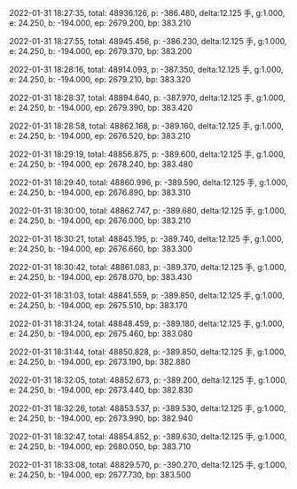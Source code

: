 2022-01-31 18:27:35, total: 48936.126, p: -386.480, delta:12.125 手, g:1.000, e: 24.250, b: -194.000, ep: 2679.200, bp: 383.210

2022-01-31 18:27:55, total: 48945.456, p: -386.230, delta:12.125 手, g:1.000, e: 24.250, b: -194.000, ep: 2679.370, bp: 383.200

2022-01-31 18:28:16, total: 48914.093, p: -387.350, delta:12.125 手, g:1.000, e: 24.250, b: -194.000, ep: 2679.210, bp: 383.320

2022-01-31 18:28:37, total: 48894.640, p: -387.970, delta:12.125 手, g:1.000, e: 24.250, b: -194.000, ep: 2679.390, bp: 383.420

2022-01-31 18:28:58, total: 48862.168, p: -389.160, delta:12.125 手, g:1.000, e: 24.250, b: -194.000, ep: 2676.520, bp: 383.210

2022-01-31 18:29:19, total: 48856.875, p: -389.600, delta:12.125 手, g:1.000, e: 24.250, b: -194.000, ep: 2678.240, bp: 383.480

2022-01-31 18:29:40, total: 48860.996, p: -389.590, delta:12.125 手, g:1.000, e: 24.250, b: -194.000, ep: 2676.890, bp: 383.310

2022-01-31 18:30:00, total: 48862.747, p: -389.680, delta:12.125 手, g:1.000, e: 24.250, b: -194.000, ep: 2676.000, bp: 383.210

2022-01-31 18:30:21, total: 48845.195, p: -389.740, delta:12.125 手, g:1.000, e: 24.250, b: -194.000, ep: 2676.660, bp: 383.300

2022-01-31 18:30:42, total: 48861.083, p: -389.370, delta:12.125 手, g:1.000, e: 24.250, b: -194.000, ep: 2678.070, bp: 383.430

2022-01-31 18:31:03, total: 48841.559, p: -389.850, delta:12.125 手, g:1.000, e: 24.250, b: -194.000, ep: 2675.510, bp: 383.170

2022-01-31 18:31:24, total: 48848.459, p: -389.180, delta:12.125 手, g:1.000, e: 24.250, b: -194.000, ep: 2675.460, bp: 383.080

2022-01-31 18:31:44, total: 48850.828, p: -389.850, delta:12.125 手, g:1.000, e: 24.250, b: -194.000, ep: 2673.190, bp: 382.880

2022-01-31 18:32:05, total: 48852.673, p: -389.200, delta:12.125 手, g:1.000, e: 24.250, b: -194.000, ep: 2673.440, bp: 382.830

2022-01-31 18:32:26, total: 48853.537, p: -389.530, delta:12.125 手, g:1.000, e: 24.250, b: -194.000, ep: 2673.990, bp: 382.940

2022-01-31 18:32:47, total: 48854.852, p: -389.630, delta:12.125 手, g:1.000, e: 24.250, b: -194.000, ep: 2680.050, bp: 383.710

2022-01-31 18:33:08, total: 48829.570, p: -390.270, delta:12.125 手, g:1.000, e: 24.250, b: -194.000, ep: 2677.730, bp: 383.500